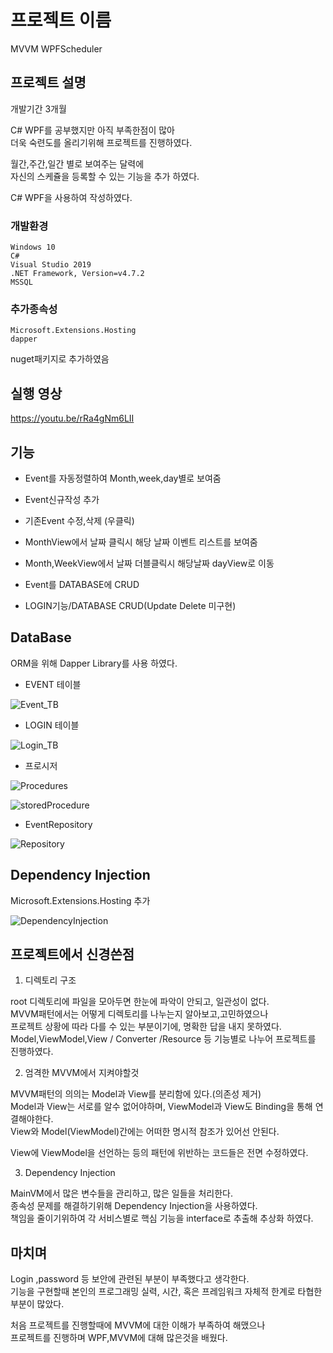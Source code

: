 # 프로젝트 이름
MVVM WPFScheduler

## 프로젝트 설명
개발기간 3개월   

C# WPF를 공부했지만 아직 부족한점이 많아   
더욱 숙련도를 올리기위해 프로젝트를 진행하였다.   

월간,주간,일간 별로 보여주는 달력에   
자신의 스케쥴을 등록할 수 있는 기능을 추가 하였다.   

C# WPF을 사용하여 작성하였다.    

### 개발환경

```
Windows 10
C#
Visual Studio 2019
.NET Framework, Version=v4.7.2
MSSQL
```

### 추가종속성

```
Microsoft.Extensions.Hosting
dapper
```
nuget패키지로 추가하였음

## 실행 영상

https://youtu.be/rRa4gNm6LII   

## 기능

* Event를 자동정렬하여 Month,week,day별로 보여줌
* Event신규작성 추가
* 기존Event 수정,삭제 (우클릭)
* MonthView에서 날짜 클릭시 해당 날짜 이벤트 리스트를 보여줌
* Month,WeekView에서 날짜 더블클릭시 해당날짜 dayView로 이동

* Event를 DATABASE에 CRUD
* LOGIN기능/DATABASE CRUD(Update Delete 미구현)

## DataBase

ORM을 위해 Dapper Library를 사용 하였다.


* EVENT 테이블

![Event_TB](https://user-images.githubusercontent.com/92092084/172597827-29eebf78-1bab-416d-a1d6-f57cb822db94.png)


* LOGIN 테이블


![Login_TB](https://user-images.githubusercontent.com/92092084/172597829-73a028fa-e471-4e4b-8560-2a311eb85f79.png)


* 프로시저


![Procedures](https://user-images.githubusercontent.com/92092084/172597832-e3bd61db-405b-4cfc-900c-6841d83af11b.png)




![storedProcedure](https://user-images.githubusercontent.com/92092084/172597842-87f3516a-e7f5-42f8-8999-4ecfb7814c42.png)


* EventRepository



![Repository](https://user-images.githubusercontent.com/92092084/172597836-c9057421-a9c9-4239-8acf-7758e5f66eaa.png)

## Dependency Injection

Microsoft.Extensions.Hosting 추가

![DependencyInjection](https://user-images.githubusercontent.com/92092084/172597819-6ec6fda4-20bb-4a35-b07d-dd5f89c241bb.png)


## 프로젝트에서 신경쓴점

1. 디렉토리 구조   

  root 디렉토리에 파일을 모아두면 한눈에 파악이 안되고, 일관성이 없다.   
  MVVM패턴에서는 어떻게 디렉토리를 나누는지 알아보고,고민하였으나   
  프로젝트 상황에 따라 다를 수 있는 부분이기에, 명확한 답을 내지 못하였다.   
  Model,ViewModel,View / Converter /Resource 등 기능별로 나누어 프로젝트를 진행하였다.   

2. 엄격한 MVVM에서 지켜야할것   

  MVVM패턴의 의의는 Model과 View를 분리함에 있다.(의존성 제거)   
  Model과 View는 서로를 알수 없어야하며, ViewModel과 View도 Binding을 통해 연결해야한다.   
  View와 Model(ViewModel)간에는 어떠한 명시적 참조가 있어선 안된다.   

  View에 ViewModel을 선언하는 등의 패턴에 위반하는 코드들은 전면 수정하였다.   


3. Dependency Injection   

  MainVM에서 많은 변수들을 관리하고, 많은 일들을 처리한다.   
  종속성 문제를 해결하기위해 Dependency Injection을 사용하였다.   
  책임을 줄이기위하여 각 서비스별로 핵심 기능을 interface로 추출해 추상화 하였다.   


## 마치며

Login ,password 등 보안에 관련된 부분이 부족했다고 생각한다.   
기능을 구현할때 본인의 프로그래밍 실력, 시간, 혹은 프레임워크 자체적 한계로 타협한 부분이 많았다.   

처음 프로젝트를 진행할때에 MVVM에 대한 이해가 부족하여 해맸으나   
프로젝트를 진행하며 WPF,MVVM에 대해 많은것을 배웠다.   




